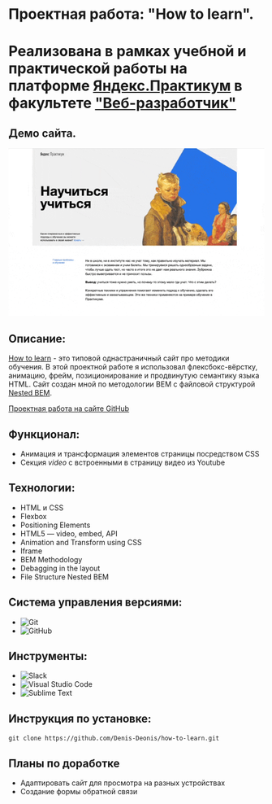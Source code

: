 # Проектная работа: "How to learn".
# Реализована в рамках учебной и практической работы на платформе [Яндекс.Практикум](https://praktikum.yandex.ru/) в факультете ["Веб-разработчик"](https://praktikum.yandex.ru/web/)

## Демо сайта.

<img style="margin: 0 auto;" src='https://raw.githubusercontent.com/Denis-Deonis/how-to-learn/main/demo/video_site_how_to_learn.gif?token=GHSAT0AAAAAABZNX6OV6IYKC2D6VSRGCWBOY2LZPGQ' alt="анимация - демо сайта how to learn">

## Описание:
[How to learn](https://github.com/Denis-Deonis/how-to-learn) - это типовой однастраничный сайт про методики обучения. В этой проектной работе я использовал флексбокс-вёрстку, анимацию, фрейм, позиционирование и продвинутую семантику языка HTML. Сайт создан мной по методологии BEM с файловой структурой [Nested BEM](https://ru.bem.info/methodology/filestructure/#схемы).

[Проектная работа на сайте GitHub](https://github.com/Denis-Deonis/how-to-learn)

## Функционал:
* Анимация и трансформация элементов страницы посредством CSS
* Секция *video* с встроенными в страницу видео из Youtube

## Технологии:

* HTML и CSS
* Flexbox
* Positioning Elements
* HTML5 — video, embed, API
* Animation and Transform using CSS
* Iframe
* BEM Methodology
* Debagging in the layout
* File Structure Nested BEM

## Система управления версиями:

* ![Git](https://img.shields.io/badge/git-%23F05033.svg?style=for-the-badge&logo=git&logoColor=white)
* ![GitHub](https://img.shields.io/badge/github-%23121011.svg?style=for-the-badge&logo=github&logoColor=white)

## Инструменты:

* ![Slack](https://img.shields.io/badge/Slack-4A154B?style=for-the-badge&logo=slack&logoColor=white)
* ![Visual Studio Code](https://img.shields.io/badge/Visual%20Studio%20Code-0078d7.svg?style=for-the-badge&logo=visual-studio-code&logoColor=white)
* ![Sublime Text](https://img.shields.io/badge/sublime_text-%23575757.svg?style=for-the-badge&logo=sublime-text&logoColor=important)

## Инструкция по установке:

```
git clone https://github.com/Denis-Deonis/how-to-learn.git
```

## Планы по доработке
* Адаптировать сайт для просмотра на разных устройствах
* Создание формы обратной связи
